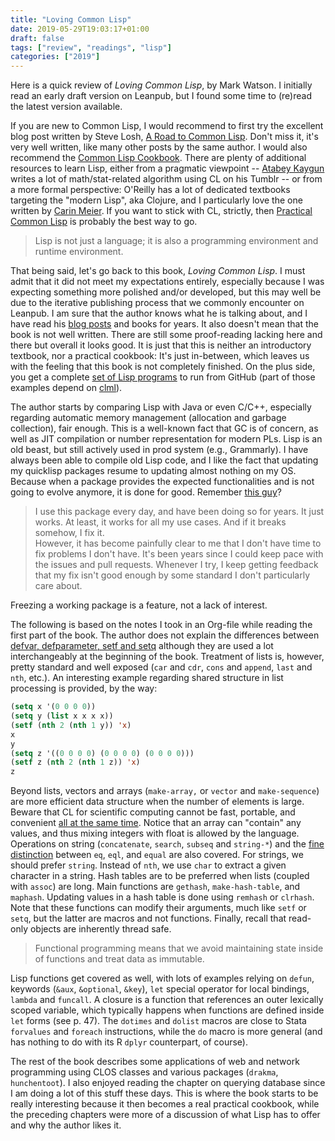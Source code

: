 ```yaml
---
title: "Loving Common Lisp"
date: 2019-05-29T19:03:17+01:00
draft: false
tags: ["review", "readings", "lisp"]
categories: ["2019"]
---
```


Here is a quick review of _Loving Common Lisp_, by Mark Watson. I initially read an early draft version on Leanpub, but I found some time to (re)read the latest version available.

<!--more-->

If you are new to Common Lisp, I would recommend to first try the excellent blog post written by Steve Losh, [A Road to Common Lisp](http://stevelosh.com/blog/2018/08/a-road-to-common-lisp/). Don't miss it, it's very well written, like many other posts by the same author. I would also recommend the [Common Lisp Cookbook](https://lispcookbook.github.io/cl-cookbook/). There are plenty of additional resources to learn Lisp, either from a pragmatic viewpoint -- [Atabey Kaygun](https://web.itu.edu.tr/kaygun/) writes a lot of math/stat-related algorithm using CL on his Tumblr -- or from a more formal perspective: O'Reilly has a lot of dedicated textbooks targeting the "modern Lisp", aka Clojure, and I particularly love the one written by [Carin Meier](http://gigasquidsoftware.com). If you want to stick with CL, strictly, then [Practical Common Lisp](http://www.gigamonkeys.com/book/) is probably the best way to go.

> Lisp is not just a language; it is also a programming environment and runtime environment.

That being said, let's go back to this book, _Loving Common Lisp_. I must admit that it did not meet my expectations entirely, especially because I was expecting something more polished and/or developed, but this may well be due to the iterative publishing process that we commonly encounter on Leanpub. I am sure that the author knows what he is talking about, and I have read his [blog posts](http://blog.markwatson.com) and books for years. It also doesn't mean that the book is not well written. There are still some proof-reading lacking here and there but overall it looks good. It is just that this is neither an introductory textbook, nor a practical cookbook: It's just in-between, which leaves us with the feeling that this book is not completely finished. On the plus side, you get a complete [set of Lisp programs](https://github.com/mark-watson/loving-common-lisp) to run from GitHub (part of those examples depend on [clml](htps://github.com/mmaul/clml)).

The author starts by comparing Lisp with Java or even C/C++, especially regarding automatic memory management (allocation and garbage collection), fair enough. This is a well-known fact that GC is of concern, as well as JIT compilation or number representation for modern PLs. Lisp is an old beast, but still actively used in prod system (e.g., Grammarly). I have always been able to compile old Lisp code, and I like the fact that updating my quicklisp packages resume to updating almost nothing on my OS. Because when a package provides the expected functionalities and is not going to evolve anymore, it is done for good. Remember [this guy](https://github.com/magnars/multiple-cursors.el)?

> I use this package every day, and have been doing so for years. It just works. At least, it works for all my use cases. And if it breaks somehow, I fix it.  
> However, it has become painfully clear to me that I don't have time to fix problems I don't have. It's been years since I could keep pace with the issues and pull requests. Whenever I try, I keep getting feedback that my fix isn't good enough by some standard I don't particularly care about.

Freezing a working package is a feature, not a lack of interest.

The following is based on the notes I took in an Org-file while reading the first part of the book. The author does not explain the differences between [defvar, defparameter, setf and setq](https://stackoverflow.com/q/8927741) although they are used a lot interchangeably at the beginning of the book. Treatment of lists is, however, pretty standard and well exposed (`car` and `cdr`, `cons` and `append`, `last` and `nth`, etc.). An interesting example regarding shared structure in list processing is provided, by the way:

```lisp
(setq x '(0 0 0 0))
(setq y (list x x x x))
(setf (nth 2 (nth 1 y)) 'x)
x
y
(setq z '((0 0 0 0) (0 0 0 0) (0 0 0 0)))
(setf z (nth 2 (nth 1 z)) 'x)
z
```

Beyond lists, vectors and arrays (`make-array,` or `vector` and `make-sequence`) are more efficient data structure when the number of elements is large. Beware that CL for scientific computing cannot be fast, portable, and convenient [all at the same time](https://tpapp.github.io/post/common-lisp-to-julia/). Notice that an array can "contain" any values, and thus mixing integers with float is allowed by the language. Operations on string (`concatenate`, `search`, `subseq` and `string-*`) and the [fine distinction](http://doc.norang.ca/lisp.html) between `eq`, `eql`, and `equal` are also covered. For strings, we should prefer `string`. Instead of `nth`, we use `char` to extract a given character in a string. Hash tables are to be preferred when lists (coupled with `assoc`) are long. Main functions are `gethash`, `make-hash-table`, and `maphash`. Updating values in a hash table is done using `remhash` or `clrhash`. Note that these functions can modify their arguments, much like `setf` or `setq`, but the latter are macros and not functions. Finally, recall that read-only objects are inherently thread safe.

> Functional programming means that we avoid maintaining state inside of functions and treat data as immutable.

Lisp functions get covered as well, with lots of examples relying on `defun`, keywords (`&aux`, `&optional`, `&key`), `let` special operator for local bindings, `lambda` and `funcall`. A closure is a function that references an outer lexically scoped variable, which typically happens when functions are defined inside `let` forms (see p. 47). The `dotimes` and `dolist` macros are close to Stata `forvalues` and `foreach` instructions, while the `do` macro is more general (and has nothing to do with its R `dplyr` counterpart, of course).

The rest of the book describes some applications of web and network programming using CLOS classes and various packages (`drakma`, `hunchentoot`). I also enjoyed reading the chapter on querying database since I am doing a lot of this stuff these days. This is where the book starts to be really interesting because it then becomes a real practical cookbook, while the preceding chapters were more of a discussion of what Lisp has to offer and why the author likes it.
